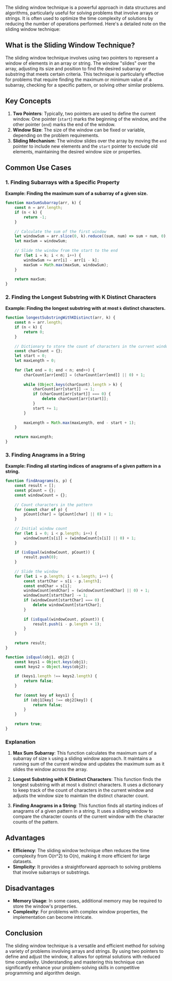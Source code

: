 The sliding window technique is a powerful approach in data structures and algorithms, particularly useful for solving problems that involve arrays or strings. It is often used to optimize the time complexity of solutions by reducing the number of operations performed. Here's a detailed note on the sliding window technique:

## What is the Sliding Window Technique?

The sliding window technique involves using two pointers to represent a window of elements in an array or string. The window "slides" over the array, adjusting its size and position to find the desired subarray or substring that meets certain criteria. This technique is particularly effective for problems that require finding the maximum or minimum value of a subarray, checking for a specific pattern, or solving other similar problems.

## Key Concepts

1. **Two Pointers**: Typically, two pointers are used to define the current window. One pointer (`start`) marks the beginning of the window, and the other pointer (`end`) marks the end of the window.
2. **Window Size**: The size of the window can be fixed or variable, depending on the problem requirements.
3. **Sliding Mechanism**: The window slides over the array by moving the `end` pointer to include new elements and the `start` pointer to exclude old elements, maintaining the desired window size or properties.

## Common Use Cases

### 1. Finding Subarrays with a Specific Property

**Example: Finding the maximum sum of a subarray of a given size.**

```javascript
function maxSumSubarray(arr, k) {
    const n = arr.length;
    if (n < k) {
        return -1;
    }
	
    // Calculate the sum of the first window
    let windowSum = arr.slice(0, k).reduce((sum, num) => sum + num, 0);
    let maxSum = windowSum;
	
    // Slide the window from the start to the end
    for (let i = k; i < n; i++) {
        windowSum += arr[i] - arr[i - k];
        maxSum = Math.max(maxSum, windowSum);
    }
	
    return maxSum;
}
```

### 2. Finding the Longest Substring with K Distinct Characters

**Example: Finding the longest substring with at most `k` distinct characters.**

```javascript
function longestSubstringWithKDistinct(arr, k) {
    const n = arr.length;
    if (n < k) {
        return 0;
    }
	
    // Dictionary to store the count of characters in the current window
    const charCount = {};
    let start = 0;
    let maxLength = 0;
	
    for (let end = 0; end < n; end++) {
        charCount[arr[end]] = (charCount[arr[end]] || 0) + 1;
		
        while (Object.keys(charCount).length > k) {
            charCount[arr[start]] -= 1;
            if (charCount[arr[start]] === 0) {
                delete charCount[arr[start]];
            }
            start += 1;
        }
		
        maxLength = Math.max(maxLength, end - start + 1);
    }
	
    return maxLength;
}
```

### 3. Finding Anagrams in a String

**Example: Finding all starting indices of anagrams of a given pattern in a string.**

```javascript
function findAnagrams(s, p) {
    const result = [];
    const pCount = {};
    const windowCount = {};
	
    // Count characters in the pattern
    for (const char of p) {
        pCount[char] = (pCount[char] || 0) + 1;
    }
	
    // Initial window count
    for (let i = 0; i < p.length; i++) {
        windowCount[s[i]] = (windowCount[s[i]] || 0) + 1;
    }
	
    if (isEqual(windowCount, pCount)) {
        result.push(0);
    }
	
    // Slide the window
    for (let i = p.length; i < s.length; i++) {
        const startChar = s[i - p.length];
        const endChar = s[i];
        windowCount[endChar] = (windowCount[endChar] || 0) + 1;
        windowCount[startChar] -= 1;
        if (windowCount[startChar] === 0) {
            delete windowCount[startChar];
        }
		
        if (isEqual(windowCount, pCount)) {
            result.push(i - p.length + 1);
        }
    }
	
    return result;
}

function isEqual(obj1, obj2) {
    const keys1 = Object.keys(obj1);
    const keys2 = Object.keys(obj2);
	
    if (keys1.length !== keys2.length) {
        return false;
    }
	
    for (const key of keys1) {
        if (obj1[key] !== obj2[key]) {
            return false;
        }
    }
	
    return true;
}
```

### Explanation

1. **Max Sum Subarray**: This function calculates the maximum sum of a subarray of size `k` using a sliding window approach. It maintains a running sum of the current window and updates the maximum sum as it slides the window across the array.

2. **Longest Substring with K Distinct Characters**: This function finds the longest substring with at most `k` distinct characters. It uses a dictionary to keep track of the count of characters in the current window and adjusts the window size to maintain the distinct character count.

3. **Finding Anagrams in a String**: This function finds all starting indices of anagrams of a given pattern in a string. It uses a sliding window to compare the character counts of the current window with the character counts of the pattern.
## Advantages

- **Efficiency**: The sliding window technique often reduces the time complexity from O(n^2) to O(n), making it more efficient for large datasets.
- **Simplicity**: It provides a straightforward approach to solving problems that involve subarrays or substrings.

## Disadvantages

- **Memory Usage**: In some cases, additional memory may be required to store the window's properties.
- **Complexity**: For problems with complex window properties, the implementation can become intricate.

## Conclusion

The sliding window technique is a versatile and efficient method for solving a variety of problems involving arrays and strings. By using two pointers to define and adjust the window, it allows for optimal solutions with reduced time complexity. Understanding and mastering this technique can significantly enhance your problem-solving skills in competitive programming and algorithm design.